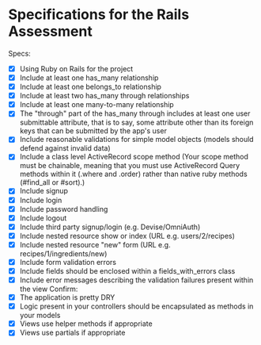 # Specifications for the Rails Assessment

Specs:
- [x] Using Ruby on Rails for the project
- [x] Include at least one has_many relationship 
- [x] Include at least one belongs_to relationship 
- [x] Include at least two has_many through relationships 
- [x] Include at least one many-to-many relationship 
- [x] The "through" part of the has_many through includes at least one user submittable attribute, that is to say, some attribute other than its foreign keys that can be submitted by the app's user 
- [x] Include reasonable validations for simple model objects (models should defend against invalid data)
- [x] Include a class level ActiveRecord scope method (Your scope method must be chainable, meaning that you must use ActiveRecord Query methods within it (.where and .order) rather than native ruby methods (#find_all or #sort).)
- [x] Include signup
- [x] Include login
- [x] Include password handling
- [x] Include logout
- [x] Include third party signup/login (e.g. Devise/OmniAuth)
- [x] Include nested resource show or index (URL e.g. users/2/recipes)
- [x] Include nested resource "new" form (URL e.g. recipes/1/ingredients/new)
- [x] Include form validation errors 
- [x] Include fields should be enclosed within a fields_with_errors class
- [x] Include error messages describing the validation failures present within the view
Confirm:
- [x] The application is pretty DRY
- [x] Logic present in your controllers should be encapsulated as methods in your models
- [x] Views use helper methods if appropriate
- [x] Views use partials if appropriate